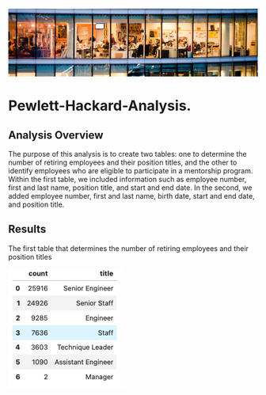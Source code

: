![Employee_analysis_results](/EmployeeDB.png)
# Pewlett-Hackard-Analysis.
## Analysis Overview
The purpose of this analysis is to create two tables: one to determine the number of retiring employees and their position titles, and the other to identify employees who are eligible to participate in a mentorship program. Within the first table, we included information such as employee number, first and last name, position title, and start and end date. In the second, we added employee number, first and last name, birth date, start and end date, and position title.

## Results

The first table that determines the number of retiring employees and their position titles

![Employee_analysis_results](/retiring_titles.png)

